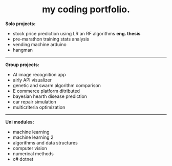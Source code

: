 
<h1 align="center"> my coding portfolio. </h1>

**Solo projects:**
- stock price prediction using LR an RF algorithms **eng. thesis**
- pre-marathon training stats analysis
- vending machine arduino
- hangman

---

**Group projects:**
- AI image recognition app
- airly API visualizer
- genetic and swarm algorithm comparison
- E commerce platform ditributed
- bayesian hearth disease prediction
- car repair simulation
- multicriteria optimization

---

**Uni modules:**
- machine learning
- machine learning 2
- algorithms and data structures
- computer vision
- numerical methods
- c# dotnet
